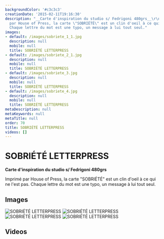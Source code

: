 ```yaml
---
backgroundColor: '#c3c3c3'
creationDate: '2015-02-11T19:16:30'
description: "__Carte d'inspiration du studio s/ Fedrigoni 480grs__\r\n\r\nImprimé
  par House of Press, la carte \"SOBRIÉTÉ\" est un clin d'oeil à ce qui ne l'est pas.
  Chaque lettre du mot est une typo, un message à lui tout seul."
images:
- default: /images/sobriete_1_1.jpg
  description: null
  mobile: null
  title: SOBRIÉTÉ LETTERPRESS
- default: /images/sobriete_2_1.jpg
  description: null
  mobile: null
  title: SOBRIÉTÉ LETTERPRESS
- default: /images/sobriete_3.jpg
  description: null
  mobile: null
  title: SOBRIÉTÉ LETTERPRESS
- default: /images/sobriete_4.jpg
  description: null
  mobile: null
  title: SOBRIÉTÉ LETTERPRESS
metaDescription: null
metaKeywords: null
metaTitle: null
order: 70
title: SOBRIÉTÉ LETTERPRESS
videos: []
---
```


# SOBRIÉTÉ LETTERPRESS

__Carte d'inspiration du studio s/ Fedrigoni 480grs__

Imprimé par House of Press, la carte "SOBRIÉTÉ" est un clin d'oeil à ce qui ne l'est pas. Chaque lettre du mot est une typo, un message à lui tout seul.

## Images

![SOBRIÉTÉ LETTERPRESS](/images/sobriete_1_1.jpg)
![SOBRIÉTÉ LETTERPRESS](/images/sobriete_2_1.jpg)
![SOBRIÉTÉ LETTERPRESS](/images/sobriete_3.jpg)
![SOBRIÉTÉ LETTERPRESS](/images/sobriete_4.jpg)

## Videos